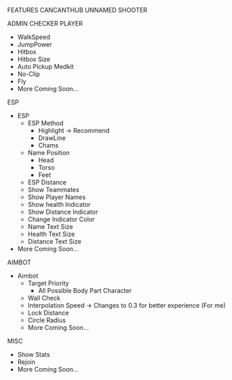 FEATURES CANCANTHUB UNNAMED SHOOTER

ADMIN CHECKER
PLAYER
  - WalkSpeed
  - JumpPower
  - Hitbox
   - Hitbox Size
  - Auto Pickup Medkit
  - No-Clip
  - Fly
  - More Coming Soon...

ESP
  - ESP
    - ESP Method
      - Highlight -> Recommend
      - DrawLine
      - Chams
    - Name Position
      - Head
      - Torso
      - Feet
    - ESP Distance
    - Show Teammates
    - Show Player Names
    - Show health Indicator
    - Show Distance Indicator
    - Change Indicator Color
    - Name Text Size
    - Health Text Size
    - Distance Text Size
  - More Coming Soon...

AIMBOT
- Aimbot
  - Target Priority
    - All Possible Body Part Character
  - Wall Check
  - Interpolation Speed -> Changes to 0.3 for better experience (For me)
  - Lock Distance
  - Circle Radius
  - More Coming Soon...

 MISC
- Show Stats
- Rejoin
- More Coming Soon...
